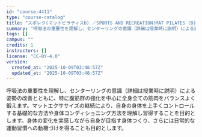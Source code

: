```yaml
---
id: "course:4411"
type: "course-catalog"
title: "スポレク(マットピラティスb) ／SPORTS AND RECREATION(MAT PILATES (B))"
summary: "呼吸法の重要性を理解し、センターリングの意識（詳細は授業時に説明）による姿勢の改善とともに、特に腹筋群の強化を中心に全身全ての筋肉をバランスよく鍛えます。マットエクササイズの継続により、自身の身体を上手くコントロールする基礎的な方法や身体コ…"
tags: []
campus: ""
credits: 1
instructors: []
license: "CC-BY-4.0"
version:
  created_at: "2025-10-09T03:48:57Z"
  updated_at: "2025-10-09T03:48:57Z"
---
```

呼吸法の重要性を理解し、センターリングの意識（詳細は授業時に説明）による姿勢の改善とともに、特に腹筋群の強化を中心に全身全ての筋肉をバランスよく鍛えます。マットエクササイズの継続により、自身の身体を上手くコントロールする基礎的な方法や身体コンディショニング方法を理解し習得することを目的とします。身体の変化を実感しながら自身が目指す身体つくり、さらには日常的な運動習慣への動機づけを得ることも目的とします。
